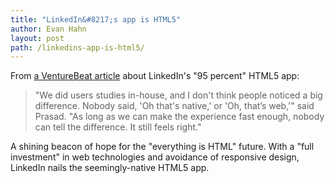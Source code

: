 ```yaml
---
title: "LinkedIn&#8217;s app is HTML5"
author: Evan Hahn
layout: post
path: /linkedins-app-is-html5/
---
```


From [a VentureBeat article](http://venturebeat.com/2012/05/02/linkedin-ipad-app-engineering/) about LinkedIn's "95 percent" HTML5 app:

> "We did users studies in-house, and I don't think people noticed a big difference. Nobody said, 'Oh that's native,' or 'Oh, that’s web,'" said Prasad. "As long as we can make the experience fast enough, nobody can tell the difference. It still feels right."

A shining beacon of hope for the "everything is HTML" future. With a "full investment" in web technologies and avoidance of responsive design, LinkedIn nails the seemingly-native HTML5 app.
